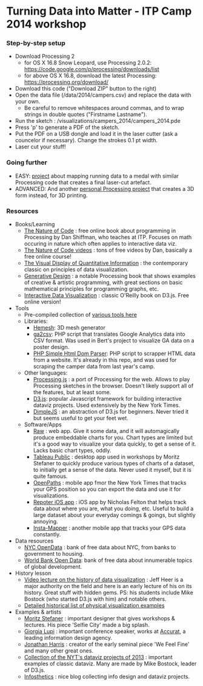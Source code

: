 # Turning Data into Matter - ITP Camp 2014 workshop

### Step-by-step setup

* Download Processing 2
  * for OS X 16.8 Snow Leopard, use Processing 2.0.2: https://code.google.com/p/processing/downloads/list
  * for above OS X 16.8, download the latest Processing: https://processing.org/download/
* Download this code ("Download ZIP" button to the right)
* Open the data file (/data/2014/campers.csv) and replace the data with your own. 
  * Be careful to remove whitespaces around commas, and to wrap strings in double quotes ("Firstname Lastname").
* Run the sketch : /visualizations/campers_2014/campers_2014.pde
* Press 'p' to generate a PDF of the sketch.
* Put the PDF on a USB dongle and load it in the laser cutter (ask a councelor if necessary). Change the strokes 0.1 pt width.
* Laser cut your stuff!

### Going further

* EASY: [project](http://www.theworldneedsmoredreamers.net/personalized-medals-for-runners-v2/) about mapping running data to a medal with similar Processing code that creates a final laser-cut artefact.
* ADVANCED: And another [personal Processing project](http://www.theworldneedsmoredreamers.net/grenade-lamp/) that creates a 3D form instead, for 3D printing.

### Resources

* Books/Learning
  * [The Nature of Code](http://natureofcode.com/) : free online book about programming in Processing by Dan Shiffman, who teaches at ITP. Focuses on math occuring in nature which often applies to interactive data viz.
  * [The Nature of Code videos](http://vimeo.com/channels/natureofcode) : tons of free videos by Dan, basically a free online course!
  * [The Visual Display of Quantitative Information](http://www.amazon.com/The-Visual-Display-Quantitative-Information/dp/0961392142/ref=sr_1_1?ie=UTF8&qid=1402854902&sr=8-1&keywords=tufte) : the contemporary classic on principles of data visualization.
  * [Generative Design](http://www.amazon.com/Generative-Design-Visualize-Program-Processing/dp/1616890770/ref=sr_1_1?ie=UTF8&qid=1402639132&sr=8-1&keywords=generative+gestaltung) : a notable Processing book that shows examples of creative & artistic programming, with great sections on basic mathematical principles for programming graphs, etc.
  * [Interactive Data Visualization](http://alignedleft.com/work/d3-book) : classic O'Reilly book on D3.js. Free online version!
* Tools
  * Pre-compiled collection of [various tools here](http://selection.datavisualization.ch/)
  * Libraries:
    * [Hemesh](http://www.creativeapplications.net/processing/hemesh-and-hemeshgui-processing/): 3D mesh generator
    * [ga2csv](https://github.com/bertbalcaen/ga2csv): PHP script that translates Google Analytics data into CSV format. Was used in Bert's project to visualize GA data on a poster design.
    * [PHP Simple Html Dom Parser](http://simplehtmldom.sourceforge.net/): PHP script to scrapper HTML data from a website. It's already in this repo, and was used for scraping the camper data from last year's camp.
  * Other languages:
    * [Processing.js](http://processingjs.org/) : a port of Processing for the web. Allows to play Processing sketches in the browser. Doesn't likely support all of the features, but at least some.
    * [D3.js](http://d3js.org/): popular Javascript framework for building interactive dataviz projects. Used extensively by the New York Times.
    * [DimpleJS](http://dimplejs.org/) : an abstraction of D3.js for beginners. Never tried it but seems useful to get your feet wet.
  * Software/Apps
    * [Raw](http://app.raw.densitydesign.org/) : web app. Give it some data, and it will automagically produce embeddable charts for you. Chart types are limited but it's a good way to visualize your data quickly, to get a sense of it. Lacks basic chart types, oddly.
    * [Tableau Public](http://www.tableausoftware.com/public/) : desktop app used in workshops by Moritz Stefaner to quickly produce various types of charts of a dataset, to initially get a sense of the data. Never used it myself, but it is quite famous.
    * [OpenPaths](https://www.openpaths.cc/) : mobile app fmor the New York Times that tracks your GPS position so you can export the data and use it for visualizations.
    * [Repoter iOS app](http://www.reporter-app.com/) : iOS app by Nicholas Felton that helps track data about where you are, what you doing, etc. Useful to build a large dataset about your everyday comings & goings, but slightly annoying.
    * [Insta-Mapper](http://www.insta-mapper.com/) : another mobile app that tracks your GPS data constantly.
* Data resources
  * [NYC OpenData](https://nycopendata.socrata.com/) : bank of free data about NYC, from banks to government to housing.
  * [World Bank Open Data](http://data.worldbank.org/): bank of free data about innumerable topics of global development.
* History lesson
  * [Video lecture on the history of data visualization](http://hci.stanford.edu/courses/cs547/abstracts/08-09/090213-heer.html) : Jeff Heer is a major authority on the field and here is an early lecture of his on its history. Great stuff with hidden gems. PS: his students include Mike Bostock (who started D3.js with him) and notable others.
  * [Detailed historical list of physical visualization examples](http://www.aviz.fr/Research/PassivePhysicalVisualizations)
* Examples & artists
  * [Moritz Stefaner](http://moritz.stefaner.eu/) : important designer that gives workshops & lectures. His piece 'Selfie City' made a big splash.
  * [Giorgia Lupi](http://giorgialupi.net/) : important conference speaker, works at [Accurat](http://www.accurat.it/), a leading information design agency.
  * [Jonathan Harris](http://number27.org/work) : creator of the early seminal piece 'We Feel Fine' and many other great ones.
  * [Collection of the NYT's dataviz projects of 2013](http://www.nytimes.com/newsgraphics/2013/12/30/year-in-interactive-storytelling/#dataviz) : important examples of classic dataviz. Many are made by Mike Bostock, leader of D3.js.
  * [Infosthetics](http://infosthetics.com/) : nice blog collecting info design and dataviz projects.
  